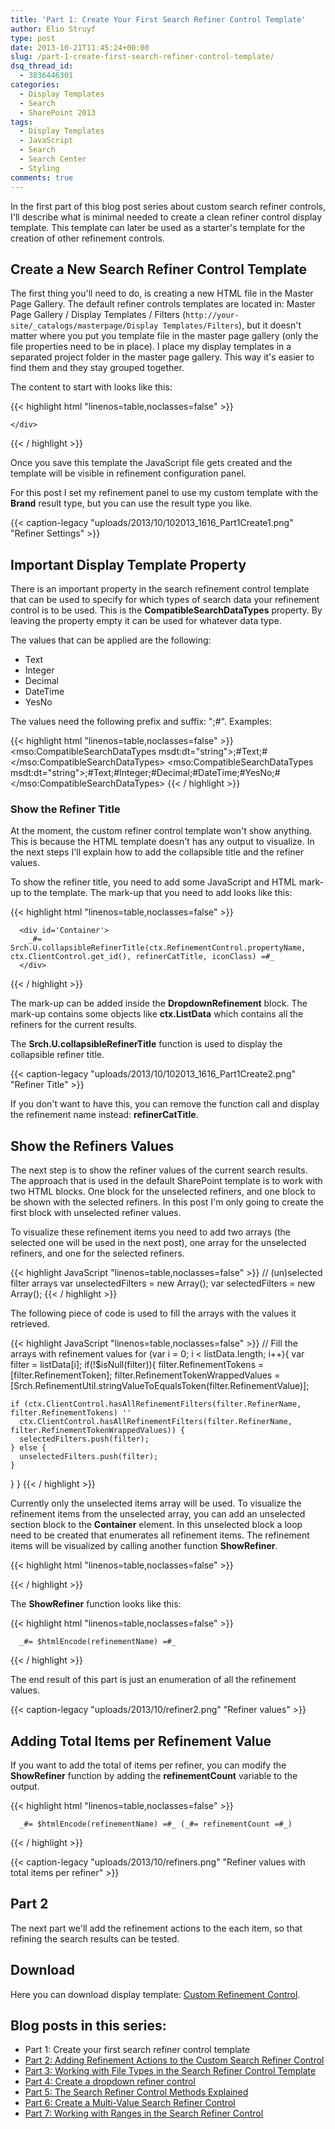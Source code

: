 ```yaml
---
title: 'Part 1: Create Your First Search Refiner Control Template'
author: Elio Struyf
type: post
date: 2013-10-21T11:45:24+00:00
slug: /part-1-create-first-search-refiner-control-template/
dsq_thread_id:
  - 3836446301
categories:
  - Display Templates
  - Search
  - SharePoint 2013
tags:
  - Display Templates
  - JavaScript
  - Search
  - Search Center
  - Styling
comments: true
---
```


In the first part of this blog post series about custom search refiner controls, I'll describe what is minimal needed to create a clean refiner control display template. This template can later be used as a starter's template for the creation of other refinement controls.

## Create a New Search Refiner Control Template

The first thing you'll need to do, is creating a new HTML file in the Master Page Gallery. The default refiner controls templates are located in: Master Page Gallery / Display Templates / Filters (`http://your-site/_catalogs/masterpage/Display Templates/Filters`), but it doesn't matter where you put you template file in the master page gallery (only the file properties need to be in place). I place my display templates in a separated project folder in the master page gallery. This way it's easier to find them and they stay grouped together.

The content to start with looks like this:

{{< highlight html "linenos=table,noclasses=false" >}}
<html xmlns:mso="urn:schemas-microsoft-com:office:office" xmlns:msdt="uuid:C2F41010-65B3-11d1-A29F-00AA00C14882"> 
<head>
<title>Custom Refinement</title>

<!--[if gte mso 9]><xml>
<mso:CustomDocumentProperties>
<mso:CompatibleManagedProperties msdt:dt="string"></mso:CompatibleManagedProperties>
<mso:TemplateHidden msdt:dt="string">0</mso:TemplateHidden>
<mso:CompatibleSearchDataTypes msdt:dt="string"></mso:CompatibleSearchDataTypes>
<mso:MasterPageDescription msdt:dt="string"></mso:MasterPageDescription>
<mso:ContentTypeId msdt:dt="string">0x0101002039C03B61C64EC4A04F5361F385106604</mso:ContentTypeId>
<mso:TargetControlType msdt:dt="string">;#Refinement;#</mso:TargetControlType>
<mso:HtmlDesignAssociated msdt:dt="string">1</mso:HtmlDesignAssociated>
</mso:CustomDocumentProperties></xml><![endif]-->
</head>
<body>
    <div id="CustomRefinement">

    </div>
</body>
</html>
{{< / highlight >}}

Once you save this template the JavaScript file gets created and the template will be visible in refinement configuration panel.

For this post I set my refinement panel to use my custom template with the **Brand** result type, but you can use the result type you like.

{{< caption-legacy "uploads/2013/10/102013_1616_Part1Create1.png" "Refiner Settings" >}}

## Important Display Template Property

There is an important property in the search refinement control template that can be used to specify for which types of search data your refinement control is to be used. This is the **CompatibleSearchDataTypes** property. By leaving the property empty it can be used for whatever data type.

The values that can be applied are the following:

*   Text
*   Integer
*   Decimal
*   DateTime
*   YesNo

The values need the following prefix and suffix: ";#". Examples:

{{< highlight html "linenos=table,noclasses=false" >}}
<mso:CompatibleSearchDataTypes msdt:dt="string">;#Text;#</mso:CompatibleSearchDataTypes>
<mso:CompatibleSearchDataTypes msdt:dt="string">;#Text;#Integer;#Decimal;#DateTime;#YesNo;#</mso:CompatibleSearchDataTypes>
{{< / highlight >}}


### Show the Refiner Title

At the moment, the custom refiner control template won't show anything. This is because the HTML template doesn't has any output to visualize. In the next steps I'll explain how to add the collapsible title and the refiner values.

To show the refiner title, you need to add some JavaScript and HTML mark-up to the template. The mark-up that you need to add looks like this:

{{< highlight html "linenos=table,noclasses=false" >}}
<!--#_
  // Needed objects
  var listData = ctx.ListData;
  var hasControl = true;

  // Check if the current Refinement Control can be exists
  if ($isNull(ctx.RefinementControl) '' $isNull(ctx.ClientControl)) hasControl = false;

  if (hasControl) {
    if(!$isNull(listData) && !$isEmptyArray(listData)) {
      // Show the refinement title
      var isExpanded = Srch.Refinement.getExpanded(ctx.RefinementControl.propertyName);
      var iconClass = (isExpanded == "true"? "ms-ref-uparrow" : "ms-ref-downarrow");
      var refinerCatTitle = Srch.Refinement.getRefinementTitle(ctx.RefinementControl);
      // Display style > needed to hide the refinement list when collapsed
      var displayStyle = (isExpanded == "true"? "" : "none");
_#-->
      <div id='Container'>
        _#= Srch.U.collapsibleRefinerTitle(ctx.RefinementControl.propertyName, ctx.ClientControl.get_id(), refinerCatTitle, iconClass) =#_
      </div>
<!--#_
    }
  }
_#-->
{{< / highlight >}}

The mark-up can be added inside the **DropdownRefinement** block. The mark-up contains some objects like **ctx.ListData** which contains all the refiners for the current results.

The **Srch.U.collapsibleRefinerTitle** function is used to display the collapsible refiner title.

{{< caption-legacy "uploads/2013/10/102013_1616_Part1Create2.png" "Refiner Title" >}}

If you don't want to have this, you can remove the function call and display the refinement name instead: **refinerCatTitle**.

## Show the Refiners Values

The next step is to show the refiner values of the current search results. The approach that is used in the default SharePoint template is to work with two HTML blocks. One block for the unselected refiners, and one block to be shown with the selected refiners. In this post I'm only going to create the first block with unselected refiner values.

To visualize these refinement items you need to add two arrays (the selected one will be used in the next post), one array for the unselected refiners, and one for the selected refiners.

{{< highlight JavaScript "linenos=table,noclasses=false" >}}
// (un)selected filter arrays
var unselectedFilters = new Array();
var selectedFilters = new Array();
{{< / highlight >}}

The following piece of code is used to fill the arrays with the values it retrieved.

{{< highlight JavaScript "linenos=table,noclasses=false" >}}
// Fill the arrays with refinement values
for (var i = 0; i < listData.length; i++){
  var filter = listData[i];
  if(!$isNull(filter)){
    filter.RefinementTokens = [filter.RefinementToken];
    filter.RefinementTokenWrappedValues = [Srch.RefinementUtil.stringValueToEqualsToken(filter.RefinementValue)];

    if (ctx.ClientControl.hasAllRefinementFilters(filter.RefinerName, filter.RefinementTokens) ''
      ctx.ClientControl.hasAllRefinementFilters(filter.RefinerName, filter.RefinementTokenWrappedValues)) {
      selectedFilters.push(filter);
    } else {
      unselectedFilters.push(filter);
    }
  }
}
{{< / highlight >}}

Currently only the unselected items array will be used. To visualize the refinement items from the unselected array, you can add an unselected section block to the **Container** element. In this unselected block a loop need to be created that enumerates all refinement items. The refinement items will be visualized by calling another function **ShowRefiner**.

{{< highlight html "linenos=table,noclasses=false" >}}
<div id='UnselectedSection' class='ms-ref-unselSec' style='display:_#= $htmlEncode(displayStyle) =#_'>
<!--#_
  for (var i = 0; i < unselectedFilters.length; i++) {
    var filter = unselectedFilters[i];
    if(!$isNull(filter)) {
      var refiners = new Object();
      refiners[filter.RefinerName] = filter.RefinementTokens;
      ShowRefiner(filter.RefinementName, filter.RefinementCount);
    }
  }
_#--> 
</div>
{{< / highlight >}}

The **ShowRefiner** function looks like this:

{{< highlight html "linenos=table,noclasses=false" >}}
<!--#_
  function ShowRefiner(refinementName, refinementCount) {
    // Check if the refinement contains results
    if (refinementCount != null) {
_#-->
      _#= $htmlEncode(refinementName) =#_
<!--#_
    }
  }
_#-->
{{< / highlight >}}

The end result of this part is just an enumeration of all the refinement values.

{{< caption-legacy "uploads/2013/10/refiner2.png" "Refiner values" >}}

## Adding Total Items per Refinement Value

If you want to add the total of items per refiner, you can modify the **ShowRefiner** function by adding the **refinementCount** variable to the output.

{{< highlight html "linenos=table,noclasses=false" >}}
<!--#_
  function ShowRefiner(refinementName, refinementCount) {
    // Check if the refinement contains results
    if (refinementCount != null) {
_#-->
      _#= $htmlEncode(refinementName) =#_ (_#= refinementCount =#_)
<!--#_
    }
  }
_#-->
{{< / highlight >}}

{{< caption-legacy "uploads/2013/10/refiners.png" "Refiner values with total items per refiner" >}}

## Part 2

The next part we'll add the refinement actions to the each item, so that refining the search results can be tested.

## Download

Here you can download display template: [Custom Refinement Control](https://github.com/estruyf/blog/tree/master/Refiners/part1).

## Blog posts in this series:

*   Part 1: Create your first search refiner control template
*   [Part 2: Adding Refinement Actions to the Custom Search Refiner Control](https://www.eliostruyf.com/part-2-adding-refinement-actions-to-the-custom-search-refiner-control/ "Part 2: Adding Refinement Actions to the Custom Search Refiner Control")
*   [Part 3: Working with File Types in the Search Refiner Control Template](https://www.eliostruyf.com/part-3-working-with-file-types-in-the-search-refiner-control-template/ "Part 3: Working with File Types in the Search Refiner Control Template")
*   [Part 4: Create a dropdown refiner control](https://www.eliostruyf.com/part-4-create-dropdown-search-refiner-control/ "Part 4: Create a Dropdown Search Refiner Control")
*   [Part 5: The Search Refiner Control Methods Explained](https://www.eliostruyf.com/part-5-search-refiner-control-methods-explained/ "Part 5: The Search Refiner Control Methods Explained")
*   [Part 6: Create a Multi-Value Search Refiner Control](https://www.eliostruyf.com/part-6-create-multi-value-search-refiner-control/ "Part 6: Create a Multi-Value Search Refiner Control")
*   [Part 7: Working with Ranges in the Search Refiner Control](https://www.eliostruyf.com/part-7-working-ranges-search-refiner-control/ "Part 7: Working with Ranges in the Search Refiner Control")